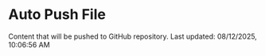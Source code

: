 # Auto Push File

Content that will be pushed to GitHub repository.
Last updated: 08/12/2025, 10:06:56 AM